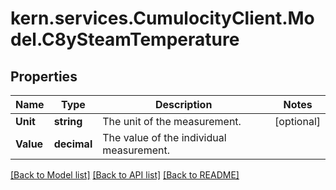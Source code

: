 # kern.services.CumulocityClient.Model.C8ySteamTemperature

## Properties

Name | Type | Description | Notes
------------ | ------------- | ------------- | -------------
**Unit** | **string** | The unit of the measurement. | [optional] 
**Value** | **decimal** | The value of the individual measurement. | 

[[Back to Model list]](../README.md#documentation-for-models) [[Back to API list]](../README.md#documentation-for-api-endpoints) [[Back to README]](../README.md)

